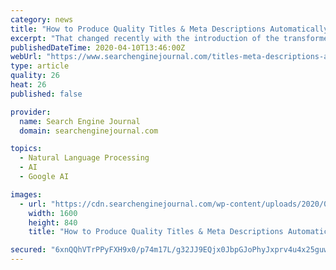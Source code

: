 ```yaml
---
category: news
title: "How to Produce Quality Titles & Meta Descriptions Automatically"
excerpt: "That changed recently with the introduction of the transformers pipelines. Pipelines encapsulate many common natural language processing use cases using minimal code. They also provide a lot flexibility over the underlying model usage. We will evaluate several state of the art text summarization options using transformers pipelines. We will ..."
publishedDateTime: 2020-04-10T13:46:00Z
webUrl: "https://www.searchenginejournal.com/titles-meta-descriptions-automatically-python-javascript/360108/"
type: article
quality: 26
heat: 26
published: false

provider:
  name: Search Engine Journal
  domain: searchenginejournal.com

topics:
  - Natural Language Processing
  - AI
  - Google AI

images:
  - url: "https://cdn.searchenginejournal.com/wp-content/uploads/2020/04/how-to-produce-quality-titles-and-meta-descriptions-automatically-5e8f898bafa5a.png"
    width: 1600
    height: 840
    title: "How to Produce Quality Titles & Meta Descriptions Automatically"

secured: "6xnQQhVTrPPyFXH9x0/p74m17L/g32JJ9EQjx0JbpGJoPhyJxprv4u4x25guwN/fDGn1danmHZXE8CnlbxZ6rYslMjJDaictm0UPT/tJ9hX1K13G0zAl5LALBbEDWJXanzffWtompCo4jgPykYpoD6x2n03vO0QR44GN/CWbUeif/nDblGQZqUDTOY7cER7N1R5aGOChrYmAx3SUSxgTFzeX3QqbkTM/BQzt4Sbqp26QFsmeW/zjc3dcM96IORD7Se2+ZhNBUCZ26pPXGFjwMnMzQRO+6m6im9bvWwsvjR3sCCPZ6RatDD1pFwrpA0r5QAC9wVVUDS+nyWJlSQWYvMdRgY44oIbY34Ze8BxIcfYzUanZnuFspMUzvn/I3MwNNoEPJcBdxiApIps3lhMEofYFKFijkzPz00vRNqJ2cSr2qUAaRgK/V3Vcz4RsGNjQ9/E9GQWMETNqKdXc/KmLT3330Cj3XKYGHhNfgkNZriA=;SfMa9v5o6zmHDsYawnIdTA=="
---
```



